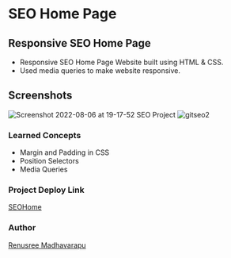 # SEO Home Page

## Responsive SEO Home Page
 - Responsive SEO Home Page  Website built using HTML & CSS.
 - Used media queries to make website responsive. 

## Screenshots

![Screenshot 2022-08-06 at 19-17-52 SEO Project](https://user-images.githubusercontent.com/110158807/183251927-568c57dc-da64-4e59-b143-fff93465259f.png)
![gitseo2](https://user-images.githubusercontent.com/110158807/184351140-156fe057-2fe9-4dd3-a3c3-2427c14bccc4.png)


### Learned Concepts
- Margin and Padding in CSS
- Position Selectors
- Media Queries

### Project Deploy Link
[SEOHome](https://seohomepage.netlify.app/)

### Author
[Renusree Madhavarapu](https://github.com/RenusreeMadhavarapu)
